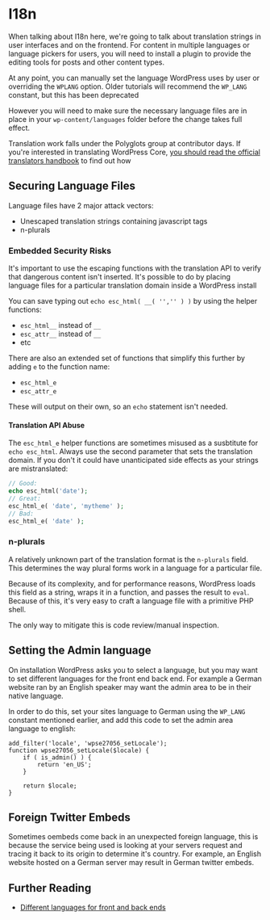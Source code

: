# I18n

When talking about I18n here, we're going to talk about translation strings in user interfaces and on the frontend. For content in multiple languages or language pickers for users, you will need to install a plugin to provide the editing tools for posts and other content types.

At any point, you can manually set the language WordPress uses by user or overriding the `WPLANG` option. Older tutorials will recommend the `WP_LANG` constant, but this has been deprecated

However you will need to make sure the necessary language files are in place in your `wp-content/languages` folder before the change takes full effect.

Translation work falls under the Polyglots group at contributor days. If you're interested in translating WordPress Core, [you should read the official translators handbook](https://make.wordpress.org/polyglots/handbook/) to find out how

## Securing Language Files

Language files have 2 major attack vectors:

 - Unescaped translation strings containing javascript tags
 - n-plurals
 
### Embedded Security Risks

It's important to use the escaping functions with the translation API to verify that dangerous content isn't inserted. It's possible to do by placing language files for a particular translation domain inside a WordPress install

You can save typing out `echo esc_html( __( '','' ) )` by using the helper functions:

 - `esc_html__` instead of `__`
 - `esc_attr__` instead of `__`
 - etc
 
There are also an extended set of functions that simplify this further by adding `e` to the function name:

 - `esc_html_e`
 - `esc_attr_e`
 
These will output on their own, so an `echo` statement isn't needed.

#### Translation API Abuse

The `esc_html_e` helper functions are sometimes misused as a susbtitute for `echo esc_html`. Always use the second parameter that sets the translation domain. If you don't it could have unanticipated side effects as your strings are mistranslated:

```php
// Good:
echo esc_html('date');
// Great:
esc_html_e( 'date', 'mytheme' );
// Bad:
esc_html_e( 'date' );
```

### n-plurals

A relatively unknown part of the translation format is the `n-plurals` field. This determines the way plural forms work in a language for a particular file.

Because of its complexity, and for performance reasons, WordPress loads this field as a string, wraps it in a function, and passes the result to `eval`. Because of this, it's very easy to craft a language file with a primitive PHP shell.

The only way to mitigate this is code review/manual inspection.

## Setting the Admin language

On installation WordPress asks you to select a language, but you may want to set different languages for the front end back end. For example a German website ran by an English speaker may want the admin area to be in their native language.

In order to do this, set your sites language to German using the `WP_LANG` constant mentioned earlier, and add this code to set the admin area language to english:

```
add_filter('locale', 'wpse27056_setLocale');
function wpse27056_setLocale($locale) {
    if ( is_admin() ) {
        return 'en_US';
    }

    return $locale;
}
```

## Foreign Twitter Embeds

Sometimes oembeds come back in an unexpected foreign language, this is because the service being used is looking at your servers request and tracing it back to its origin to determine it's country. For example, an English website hosted on a German server may result in German twitter embeds.

## Further Reading

 - [Different languages for front and back ends ](https://wordpress.stackexchange.com/questions/27056/different-language-for-frontend-and-backend)
